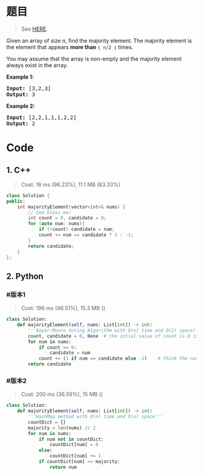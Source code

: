 # 题目

> See [HERE](https://leetcode.com/problems/majority-element/).

<div><p>Given an array of size <i>n</i>, find the majority element. The majority element is the element that appears <b>more than</b> <code>⌊ n/2 ⌋</code> times.</p>

<p>You may assume that the array is non-empty and the majority element always exist in the array.</p>

<p><strong>Example 1:</strong></p>

<pre><strong>Input:</strong> [3,2,3]
<strong>Output:</strong> 3</pre>

<p><strong>Example 2:</strong></p>

<pre><strong>Input:</strong> [2,2,1,1,1,2,2]
<strong>Output:</strong> 2
</pre>
</div>

# Code

## 1. C++

> Cost: 16 ms (96.23%), 11.1 MB (83.33%)

```cpp
class Solution {
public:
    int majorityElement(vector<int>& nums) {
        // God bless me!
        int count = 0, candidate = 0;
        for (auto num: nums){
            if (!count) candidate = num;
            count += num == candidate ? 1 : -1;
        }
        return candidate;
    }
};
```

## 2. Python

### #版本1

> Cost: 196 ms (46.51%), 15.3 MB ()

```python
class Solution:
    def majorityElement(self, nums: List[int]) -> int:
        '''Boyer-Moore Voting Algorithm with O(n) time and O(1) space!!!'''
        count, candidate = 0, None  # the intial value of count is 0 is important
        for num in nums:
            if count == 0:
                candidate = num
            count += (1 if num == candidate else -1)    # think the nums is only two categories: majority and the others
        return candidate
```

### #版本2

> Cost: 200 ms (36.59%), 15 MB ()

```python
class Solution:
    def majorityElement(self, nums: List[int]) -> int:
        '''HashMap method with O(n) time and O(n) space'''
        countDict = {}
        majority = len(nums) // 2
        for num in nums:
            if num not in countDict:
                countDict[num] = 0
            else:
                countDict[num] += 1
            if countDict[num] >= majority:
                return num
```
